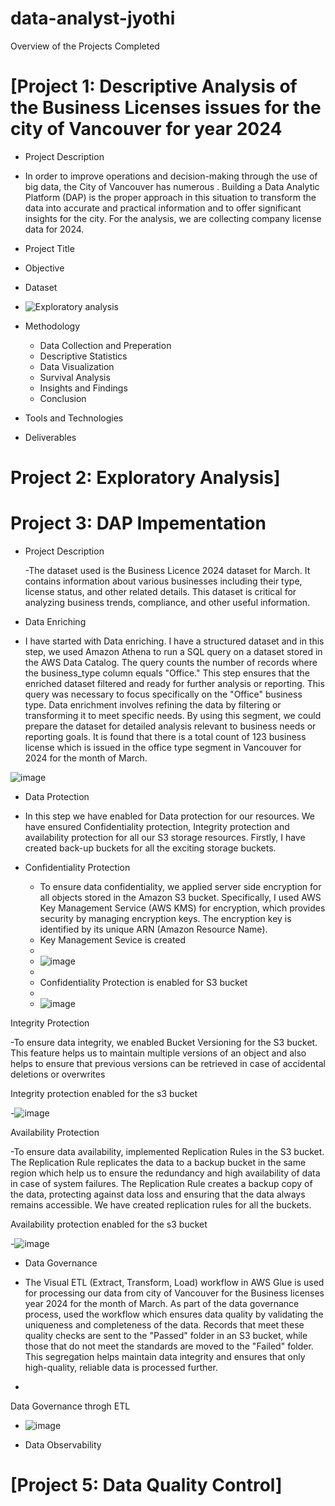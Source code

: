 # data-analyst-jyothi
Overview of the Projects Completed
# [Project 1: Descriptive Analysis of the Business Licenses issues for the city of Vancouver for year 2024 
- Project Description
- In order to improve operations and decision-making through the use of big data, the City of Vancouver has numerous . Building a Data Analytic Platform (DAP) is the proper approach in this situation to transform the data into accurate and practical information and to offer significant insights for the city. For the analysis, we are collecting company license data for 2024.
- Project Title
- Objective
- Dataset
- ![Exploratory analysis](https://github.com/user-attachments/assets/973648d0-39fe-4bdc-ac46-dc077a9abb6d)

- Methodology
  - Data Collection and Preperation
  - Descriptive Statistics
  - Data Visualization
  - Survival Analysis
  - Insights and Findings
  - Conclusion
- Tools and Technologies
- Deliverables
 
# Project 2: Exploratory Analysis]
# Project 3: DAP Impementation
- Project Description
  
  -The dataset used is the Business Licence 2024 dataset for March. It contains information about various businesses including their type, license status, and other related details. This dataset is critical for analyzing business trends, compliance, and other useful information.
  
- Data Enriching
- I have started with Data enriching. I have a structured dataset and in this step, we used Amazon Athena to run a SQL query on a dataset stored in the AWS Data Catalog. The query counts the number of records where the business_type column equals "Office." This step ensures that the enriched dataset filtered and ready for further analysis or reporting.
This query was necessary to focus specifically on the "Office" business type. Data enrichment involves refining the data by filtering or transforming it to meet specific needs. By using this segment, we could prepare the dataset for detailed analysis relevant to business needs or reporting goals. It is found that there is a total count of 123 business license which is issued in the office type segment in Vancouver for 2024 for the month of March.

![image](https://github.com/user-attachments/assets/231f66db-8c25-41f5-9755-be47a16e9305)

- Data Protection

- In this step we have enabled for Data protection for our resources. We have ensured Confidentiality protection, Integrity protection and availability protection for all our S3 storage resources. Firstly, I have created back-up buckets for all the exciting storage buckets.
- 
  Confidentiality Protection
  - To ensure data confidentiality, we applied server side encryption for all objects stored in the Amazon S3 bucket. Specifically, I used AWS Key Management Service (AWS KMS) for encryption, which provides security by managing encryption keys. The encryption key is identified by its unique ARN (Amazon Resource Name).
  - Key Management Sevice is created
  - 
  - ![image](https://github.com/user-attachments/assets/4d4f8395-bc0c-4686-a3df-9cab93256943)
  - 
  - Confidentiality Protection is enabled for S3 bucket
  - 
  - ![image](https://github.com/user-attachments/assets/4592bd40-00a4-4fc2-95f7-a73df4a7e911)

Integrity Protection

  -To ensure data integrity, we enabled Bucket Versioning for the S3 bucket. This feature helps us to maintain multiple versions of an object and also helps to ensure that previous versions can be retrieved in case of accidental deletions or overwrites

Integrity protection enabled for the s3 bucket

  -![image](https://github.com/user-attachments/assets/0438569a-54a6-44b2-919e-09ad4b44db3e)

Availability Protection

-To ensure data availability, implemented Replication Rules in the S3 bucket. The Replication Rule replicates the data to a backup bucket in the same region which help us to ensure the redundancy and high availability of data in case of system failures. The Replication Rule creates a backup copy of the data, protecting against data loss and ensuring that the data always remains accessible. We have created replication rules for all the buckets.

Availability protection enabled for the s3 bucket
 
  -![image](https://github.com/user-attachments/assets/b0910362-217d-4a5f-9a0e-d74a73f053dd)

- Data Governance

- The Visual ETL (Extract, Transform, Load) workflow in AWS Glue is used for processing our data from city of Vancouver for the Business licenses year 2024 for the month of March. As part of the data governance process,  used the workflow which ensures data quality by validating the uniqueness and completeness of the data. Records that meet these quality checks are sent to the "Passed" folder in an S3 bucket, while those that do not meet the standards are moved to the "Failed" folder. This segregation helps maintain data integrity and ensures that only high-quality, reliable data is processed further.
- 
Data Governance throgh ETL
- ![image](https://github.com/user-attachments/assets/06a75ee5-1eb5-42db-b5b3-6b7313b83455)

- Data Observability

# [Project 5: Data Quality Control]
